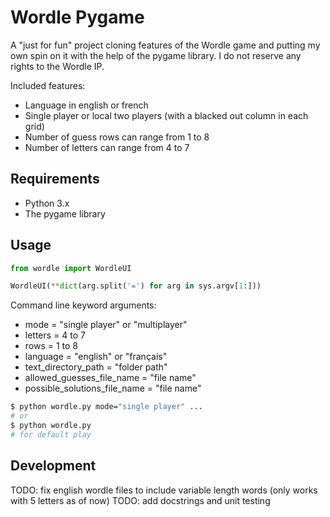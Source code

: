 # Wordle Pygame

A "just for fun" project cloning features of the Wordle game and putting my own spin on it with the help of the pygame library. I do not reserve any rights to the Wordle IP.

Included features:
- Language in english or french
- Single player or local two players (with a blacked out column in each grid)
- Number of guess rows can range from 1 to 8 
- Number of letters can range from 4 to 7

## Requirements

- Python 3.x
- The pygame library

## Usage

```py
from wordle import WordleUI

WordleUI(**dict(arg.split('=') for arg in sys.argv[1:]))
```

Command line keyword arguments:
- mode = "single player" or "multiplayer"
- letters = 4 to 7
- rows = 1 to 8
- language = "english" or "français"
- text_directory_path = "folder path"
- allowed_guesses_file_name = "file name"
- possible_solutions_file_name = "file name"

```bash
$ python wordle.py mode="single player" ...
# or 
$ python wordle.py
# for default play
```

## Development

TODO: fix english wordle files to include variable length words (only works with 5 letters as of now)
TODO: add docstrings and unit testing 